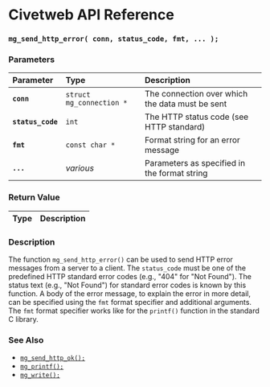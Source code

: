 # Civetweb API Reference

### `mg_send_http_error( conn, status_code, fmt, ... );`

### Parameters

| Parameter | Type | Description |
| :--- | :--- | :--- |
|**`conn`**|`struct mg_connection *`|The connection over which the data must be sent|
|**`status_code`**|`int`|The HTTP status code (see HTTP standard)|
|**`fmt`**|`const char *`|Format string for an error message|
|**`...`**|*various*|Parameters as specified in the format string|

### Return Value

| Type | Description |
| :--- | :--- |


### Description

The function `mg_send_http_error()` can be used to send HTTP error messages from a server to a client.
The `status_code` must be one of the predefined HTTP standard error codes (e.g., "404" for "Not Found").
The status text (e.g., "Not Found") for standard error codes is known by this function.
A body of the error message, to explain the error in more detail, can be specified using the `fmt` format specifier and additional arguments. The `fmt` format specifier works like for the `printf()` function in the standard C library.


### See Also

* [`mg_send_http_ok();`](mg_send_http_ok.md)
* [`mg_printf();`](mg_printf.md)
* [`mg_write();`](mg_write.md)

